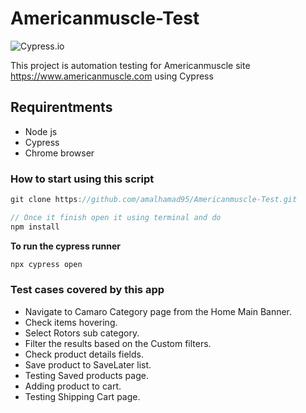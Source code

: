 # Americanmuscle-Test

![Cypress.io](https://miro.medium.com/max/7200/1*Jkb_tsMBOvL6wQ8bzldu8Q.png)

This project is automation testing for Americanmuscle site https://www.americanmuscle.com using Cypress

## Requirentments
- Node js
- Cypress
- Chrome browser
  
### How to start using this script
```javascript
git clone https://github.com/amalhamad95/Americanmuscle-Test.git

// Once it finish open it using terminal and do
npm install
```

**To run the cypress runner**
```javascript
npx cypress open
```

### Test cases covered by this app
- Navigate to Camaro Category page from the Home Main Banner.
- Check items hovering.
- Select Rotors sub category.
- Filter the results based on the Custom filters.
- Check product details fields.
- Save product to SaveLater list.
- Testing Saved products page.
- Adding product to cart.
- Testing Shipping Cart page.
